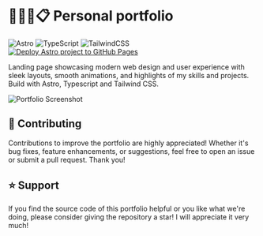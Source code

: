 # 👨🏻‍💻📋 Personal portfolio
![Astro](https://img.shields.io/badge/astro-%232C2052.svg?style=flat-square&logo=astro&logoColor=white)
![TypeScript](https://img.shields.io/badge/typescript-%23007ACC.svg?style=flat-square&logo=typescript&logoColor=white)
![TailwindCSS](https://img.shields.io/badge/tailwindcss-%2338B2AC.svg?style=flat-square&logo=tailwind-css&logoColor=white)
[![Deploy Astro project to GitHub Pages](https://github.com/bautista225/portfolio/actions/workflows/deploy.yml/badge.svg)](https://github.com/bautista225/portfolio/actions/workflows/deploy.yml)

Landing page showcasing modern web design and user experience with sleek layouts, smooth animations, and highlights of my skills and projects.
Build with Astro, Typescript and Tailwind CSS.

![Portfolio Screenshot](https://github.com/user-attachments/assets/6c86ad41-cbf4-4b54-b8fb-ec2dbe4966ea)

<!--- Revisar para descripciones: https://aayushbharti.in/about --->

## 🤝 Contributing
Contributions to improve the portfolio are highly appreciated! Whether it's bug fixes, feature enhancements, or suggestions, feel free to open an issue or submit a pull request. Thank you!

## ⭐ Support
If you find the source code of this portfolio helpful or you like what we're doing, please consider giving the repository a star! I will appreciate it very much!
